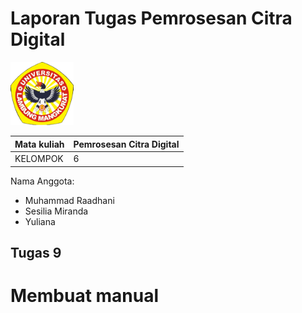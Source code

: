 #  Laporan Tugas Pemrosesan Citra Digital
<img src="/Gambar/Gambar-Tugas-5/Logo-ULM.png" width="20%" height="20%">

Mata kuliah | Pemrosesan Citra Digital
--------|--------
KELOMPOK | 6
Nama Anggota:
- Muhammad Raadhani
- Sesilia Miranda
- Yuliana
## **Tugas 9** 
#  Membuat manual  
